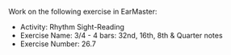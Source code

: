 Work on the following exercise in EarMaster:
- Activity: Rhythm Sight-Reading
- Exercise Name: 3/4 - 4 bars: 32nd, 16th, 8th & Quarter notes
- Exercise Number: 26.7
